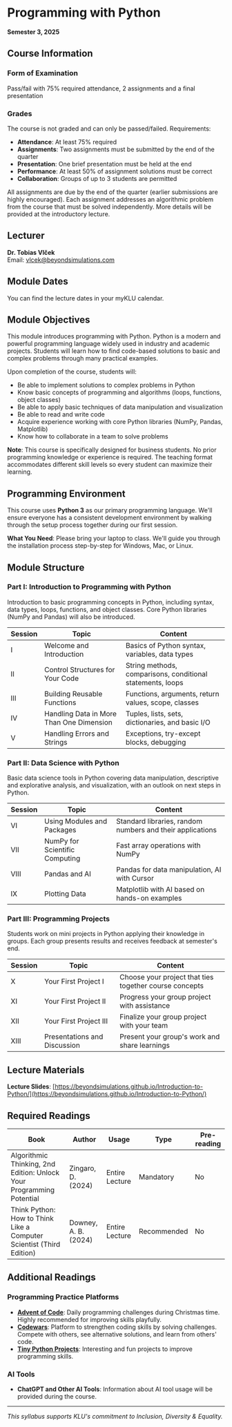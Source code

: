 # Programming with Python

**Semester 3, 2025**

## Course Information

### Form of Examination
Pass/fail with 75% required attendance, 2 assignments and a final presentation

### Grades
The course is not graded and can only be passed/failed. Requirements:
- **Attendance**: At least 75% required
- **Assignments**: Two assignments must be submitted by the end of the quarter
- **Presentation**: One brief presentation must be held at the end
- **Performance**: At least 50% of assignment solutions must be correct
- **Collaboration**: Groups of up to 3 students are permitted

All assignments are due by the end of the quarter (earlier submissions are highly encouraged). Each assignment addresses an algorithmic problem from the course that must be solved independently. More details will be provided at the introductory lecture.

## Lecturer

**Dr. Tobias Vlček**  
Email: vlcek@beyondsimulations.com

## Module Dates

You can find the lecture dates in your myKLU calendar.

## Module Objectives

This module introduces programming with Python. Python is a modern and powerful programming language widely used in industry and academic projects. Students will learn how to find code-based solutions to basic and complex problems through many practical examples.

Upon completion of the course, students will:
- Be able to implement solutions to complex problems in Python
- Know basic concepts of programming and algorithms (loops, functions, object classes)
- Be able to apply basic techniques of data manipulation and visualization
- Be able to read and write code
- Acquire experience working with core Python libraries (NumPy, Pandas, Matplotlib)
- Know how to collaborate in a team to solve problems

**Note**: This course is specifically designed for business students. No prior programming knowledge or experience is required. The teaching format accommodates different skill levels so every student can maximize their learning.

## Programming Environment

This course uses **Python 3** as our primary programming language. We'll ensure everyone has a consistent development environment by walking through the setup process together during our first session.

**What You Need**: Please bring your laptop to class. We'll guide you through the installation process step-by-step for Windows, Mac, or Linux.

## Module Structure

### Part I: Introduction to Programming with Python

Introduction to basic programming concepts in Python, including syntax, data types, loops, functions, and object classes. Core Python libraries (NumPy and Pandas) will also be introduced.

| Session | Topic | Content |
|---------|-------|---------|
| I | Welcome and Introduction | Basics of Python syntax, variables, data types |
| II | Control Structures for Your Code | String methods, comparisons, conditional statements, loops |
| III | Building Reusable Functions | Functions, arguments, return values, scope, classes |
| IV | Handling Data in More Than One Dimension | Tuples, lists, sets, dictionaries, and basic I/O |
| V | Handling Errors and Strings | Exceptions, try-except blocks, debugging |

### Part II: Data Science with Python

Basic data science tools in Python covering data manipulation, descriptive and explorative analysis, and visualization, with an outlook on next steps in Python.

| Session | Topic | Content |
|---------|-------|---------|
| VI | Using Modules and Packages | Standard libraries, random numbers and their applications |
| VII | NumPy for Scientific Computing | Fast array operations with NumPy |
| VIII | Pandas and AI | Pandas for data manipulation, AI with Cursor |
| IX | Plotting Data | Matplotlib with AI based on hands-on examples |

### Part III: Programming Projects

Students work on mini projects in Python applying their knowledge in groups. Each group presents results and receives feedback at semester's end.

| Session | Topic | Content |
|---------|-------|---------|
| X | Your First Project I | Choose your project that ties together course concepts |
| XI | Your First Project II | Progress your group project with assistance |
| XII | Your First Project III | Finalize your group project with your team |
| XIII | Presentations and Discussion | Present your group's work and share learnings |

## Lecture Materials

**Lecture Slides**: [https://beyondsimulations.github.io/Introduction-to-Python/](https://beyondsimulations.github.io/Introduction-to-Python/)

## Required Readings

| Book | Author | Usage | Type | Pre-reading |
|------|--------|-------|------|-------------|
| Algorithmic Thinking, 2nd Edition: Unlock Your Programming Potential | Zingaro, D. (2024) | Entire Lecture | Mandatory | No |
| Think Python: How to Think Like a Computer Scientist (Third Edition) | Downey, A. B. (2024) | Entire Lecture | Recommended | No |

## Additional Readings

### Programming Practice Platforms
- **[Advent of Code](https://adventofcode.com/)**: Daily programming challenges during Christmas time. Highly recommended for improving skills playfully.
- **[Codewars](https://codewars.com/)**: Platform to strengthen coding skills by solving challenges. Compete with others, see alternative solutions, and learn from others' code.
- **[Tiny Python Projects](http://tinypythonprojects.com/)**: Interesting and fun projects to improve programming skills.

### AI Tools
- **ChatGPT and Other AI Tools**: Information about AI tool usage will be provided during the course.

---

*This syllabus supports KLU's commitment to Inclusion, Diversity & Equality.*
